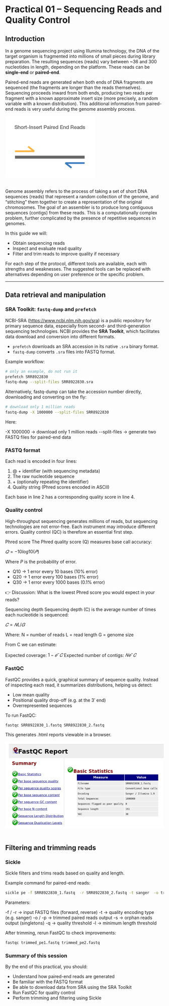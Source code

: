 # Practical 01 – Sequencing Reads and Quality Control

## Introduction
In a genome sequencing project using Illumina technology, the DNA of the target organism is fragmented into millions of small pieces during library preparation. The resulting sequences (reads) vary between ~36 and 300 nucleotides in length, depending on the platform. These reads can be **single-end** or **paired-end**.


Paired-end reads are generated when both ends of DNA fragments are sequenced (the fragments are longer than the reads themselves). Sequencing proceeds inward from both ends, producing two reads per fragment with a known approximate insert size (more precisely, a random variable with a known distribution). This additional information from paired-end reads is very useful during the genome assembly process.  


![short insert](img/shor-insert.png)  
&nbsp;

Genome assembly refers to the process of taking a set of short DNA sequences (reads) that represent a random collection of the genome, and “stitching” them together to create a representation of the original chromosomes. The goal of an assembler is to produce long contiguous sequences (contigs) from these reads. This is a computationally complex problem, further complicated by the presence of repetitive sequences in genomes.

In this guide we will:
- Obtain sequencing reads  
- Inspect and evaluate read quality  
- Filter and trim reads to improve quality if necessary  

For each step of the protocol, different tools are available, each with strengths and weaknesses. The suggested tools can be replaced with alternatives depending on user preference or the specific problem.

---

## Data retrieval and manipulation

### SRA Toolkit: `fastq-dump` and `prefetch`
NCBI-SRA (https://www.ncbi.nlm.nih.gov/sra) is a public repository for primary sequence data, especially from second- and third-generation sequencing technologies. NCBI provides the **SRA Toolkit**, which facilitates data download and conversion into different formats.

- `prefetch` downloads an SRA accession in its native `.sra` binary format.  
- `fastq-dump` converts `.sra` files into FASTQ format.  

Example workflow:
```bash
# only an example, do not run it
prefetch SRR8922830
fastq-dump --split-files SRR8922830.sra
```
Alternatively, fastq-dump can take the accession number directly, downloading and converting on the fly:

```bash
# download only 1 million reads
fastq-dump -X 1000000 --split-files SRR8922830
```


Here:

-X 1000000 → download only 1 million reads
--split-files → generate two FASTQ files for paired-end data

### FASTQ format
Each read is encoded in four lines:

1. @ + identifier (with sequencing metadata)
2. The raw nucleotide sequence
3. \+ (optionally repeating the identifier)
4. Quality string (Phred scores encoded in ASCII)

Each base in line 2 has a corresponding quality score in line 4.

### Quality control
High-throughput sequencing generates millions of reads, but sequencing technologies are not error-free. Each instrument may introduce different errors. Quality control (QC) is therefore an essential first step.

Phred score
The Phred quality score (Q) measures base call accuracy:

$𝑄 = −10log 10(𝑃)$

Where *P* is the probability of error.

* Q10 → 1 error every 10 bases (10% error)
* Q20 → 1 error every 100 bases (1% error)
* Q30 → 1 error every 1000 bases (0.1% error)

👉 Discussion: What is the lowest Phred score you would expect in your reads?

Sequencing depth
Sequencing depth (C) is the average number of times each nucleotide is sequenced:

$𝐶=𝑁L/𝐺$

Where:
N = number of reads
L = read length
G = genome size

From C we can estimate:

Expected coverage: $1−𝑒^-𝐶$
Expected number of contigs: $𝑁𝑒^−𝐶$


### FastQC
FastQC provides a quick, graphical summary of sequence quality. Instead of inspecting each read, it summarizes distributions, helping us detect:

- Low mean quality
- Positional quality drop-off (e.g. at the 3′ end)
- Overrepresented sequences

To run FastQC:

```bash
fastqc SRR8922830_1.fastq SRR8922830_2.fastq
```
This generates .html reports viewable in a browser.

![FastQC report](img/fastqc.png)
&nbsp;

## Filtering and trimming reads
### Sickle
Sickle filters and trims reads based on quality and length.

Example command for paired-end reads:

```bash
sickle pe -f SRR8922830_1.fastq  -r SRR8922830_2.fastq -t sanger  -o trimmed_pe1.fastq   -p trimmed_pe2.fastq   -s trimmed_se.fastq  -q 27 -l 90
```

Parameters:

-f / -r → input FASTQ files (forward, reverse)
-t → quality encoding type (e.g. sanger)
-o / -p → trimmed paired reads output
-s → orphan reads output (singletons)
-q → quality threshold
-l → minimum length threshold

After trimming, rerun FastQC to check improvements:

```bash
fastqc trimmed_pe1.fastq trimmed_pe2.fastq
```

### Summary of this session
By the end of this practical, you should:

* Understand how paired-end reads are generated
* Be familiar with the FASTQ format
* Be able to download data from SRA using the SRA Toolkit
* Run FastQC for quality control
* Perform trimming and filtering using Sickle